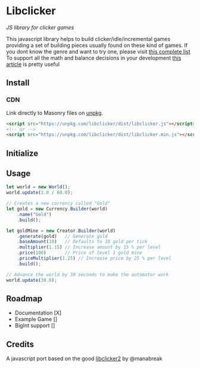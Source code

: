 # Libclicker

_JS library for clicker games_

This javascript library helps to build clicker/idle/incremental games providing a set of building pieces usually found on these kind of games. 
If you dont know the genre and want to try one, please visit [this complete list](https://www.reddit.com/r/incremental_games/wiki/list_of_incremental_games)
To support all the math and balance decisions in your development [this article](https://blog.kongregate.com/the-math-of-idle-games-part-i/) is pretty useful 

## Install

### CDN

Link directly to Masonry files on [unpkg](https://unpkg.com/).

``` html
<script src="https://unpkg.com/libclicker/dist/libclicker.js"></script>
<!-- or -->
<script src="https://unpkg.com/libclicker/dist/libclicker.min.js"></script>
```
## Initialize
## Usage

``` javascript
let world = new World();
world.update(1.0 / 60.0);

// Creates a new currency called "Gold"
let gold = new Currency.Builder(world)
    .name("Gold")
    .build();

let goldMine = new Creator.Builder(world)
    .generate(gold)   // Generate gold
    .baseAmount(10)   // Defaults to 10 gold per tick
    .multiplier(1.15) // Increase amount by 15 % per level
    .price(100)       // Price of level 1 gold mine
    .priceMultiplier(1.25) // Increase price by 25 % per level
    .build();

// Advance the world by 30 seconds to make the automator work
world.update(30.0);
``` 
## Roadmap
* Documentation [X]
* Example Game []   
* BigInt support []

## Credits
A javascript port based on the good [libclicker2](https://github.com/manabreak/libclicker2) by @manabreak